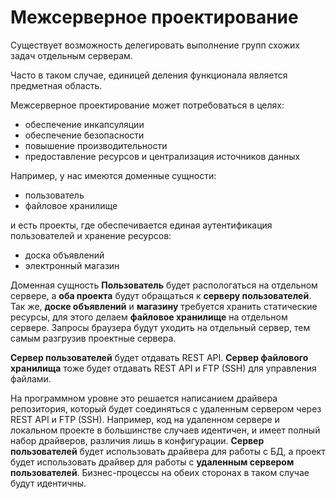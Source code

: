 Межсерверное проектирование
===

Существует возможность делегировать выполнение групп схожих задач отдельным серверам.

Часто в таком случае, единицей деления функционала является предметная область.

Межсерверное проектирование может потребоваться в целях:

* обеспечение инкапсуляции
* обеспечение безопасности
* повышение производительности
* предоставление ресурсов и централизация источников данных

Например, у нас имеются доменные сущности:

* пользователь
* файловое хранилище

и есть проекты, где обеспечивается единая аутентификация пользователей и хранение ресурсов:

* доска объявлений
* электронный магазин

Доменная сущность **Пользователь** будет распологаться на отдельном сервере, а **оба проекта** будут обращаться к **серверу пользователей**.
Так же, **доске объявлений** и **магазину** требуется хранить статические ресурсы, для этого делаем **файловое хранилище** на отдельном сервере.
Запросы браузера будут уходить на отдельный сервер, тем самым разгрузив проектные сервера.

**Сервер пользователей** будет отдавать REST API.
**Сервер файлового хранилища** тоже будет отдавать REST API и FTP (SSH) для управления файлами.

На программном уровне это решается написанием драйвера репозитория, который будет соединяться с удаленным сервером через REST API и FTP (SSH).
Например, код на удаленном сервере и локальном проекте в большинстве случаев идентичен, и имеет полный набор драйверов, различия лишь в конфигурации.
**Сервер пользователей** будет использовать драйвера для работы с БД, а проект будет использовать драйвер для работы с **удаленным сервером пользователей**.
Бизнес-процессы на обеих сторонах в таком случае будут идентичны.

